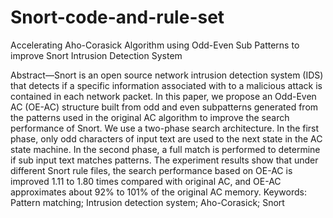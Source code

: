 # Snort-code-and-rule-set
Accelerating Aho-Corasick Algorithm using Odd-Even Sub Patterns to improve Snort Intrusion Detection System

Abstract—Snort is an open source network intrusion detection system (IDS) that detects if a specific information associated with to a malicious attack is contained in each network packet. In this paper, we propose an Odd-Even AC (OE-AC) structure built from odd and even subpatterns generated from the patterns used in the original AC algorithm to improve the search performance of Snort. We use a two-phase search architecture. In the first phase, only odd characters of input text are used to the next state in the  AC state machine. In the second phase, a full match is performed to determine if sub input text matches patterns. The experiment results show that under different Snort rule files, the search performance based on OE-AC is improved 1.11 to 1.80 times compared with original AC, and OE-AC approximates about 92% to 101% of the original AC memory.
Keywords: Pattern matching; Intrusion detection system; Aho-Corasick; Snort
